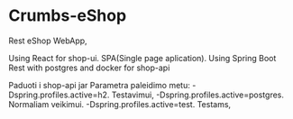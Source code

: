 # Crumbs-eShop

Rest eShop WebApp,

Using React for shop-ui. SPA(Single page aplication).
Using Spring Boot Rest with postgres and docker for shop-api 

Paduoti i shop-api jar Parametra paleidimo metu:
-Dspring.profiles.active=h2. Testavimui,
-Dspring.profiles.active=postgres. Normaliam veikimui.
-Dspring.profiles.active=test. Testams,

